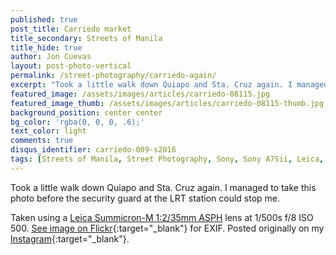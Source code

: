```yaml
---
published: true
post_title: Carriedo market
title_secondary: Streets of Manila
title_hide: true
author: Jon Cuevas
layout: post-photo-vertical
permalink: /street-photography/carriedo-again/
excerpt: "Took a little walk down Quiapo and Sta. Cruz again. I managed to take this photo before the security guard at the LRT station could stop me."
featured_image: /assets/images/articles/carriedo-08115.jpg
featured_image_thumb: /assets/images/articles/carriedo-08115-thumb.jpg
background_position: center center
bg_color: 'rgba(0, 0, 0, .6);'
text_color: light
comments: true
disqus_identifier: carriedo-009-s2016
tags: [Streets of Manila, Street Photography, Sony, Sony A7Sii, Leica, Manila, Photography, Mirrorless]
---
```


Took a little walk down Quiapo and Sta. Cruz again. I managed to take this photo before the security guard at the LRT station could stop me.

Taken using a [Leica Summicron-M 1:2/35mm ASPH][6] lens at 1/500s f/8 ISO 500. [See image on Flickr][1]{:target="_blank"} for EXIF. Posted originally on my [Instagram][2]{:target="_blank"}.

[1]: https://www.flickr.com/photos/archondigital/24382519322/
[2]: https://www.instagram.com/p/BAtHxCFmq62/
[4]: /topic/nazareno-2016/
[5]: /topic/sony-a7sii/
[6]: /topic/leica/